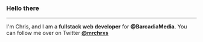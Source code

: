 ### Hello there
---

I'm Chris, and I am a **fullstack web developer** for **@BarcadiaMedia**. You can follow me over on Twitter **[@mrchrxs](https://www.twitter.com/mrchrxs)**
